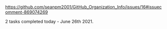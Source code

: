 https://github.com/seanpm2001/GitHub_Organization_Info/issues/16#issuecomment-869074269

2 tasks completed today - June 26th 2021.

